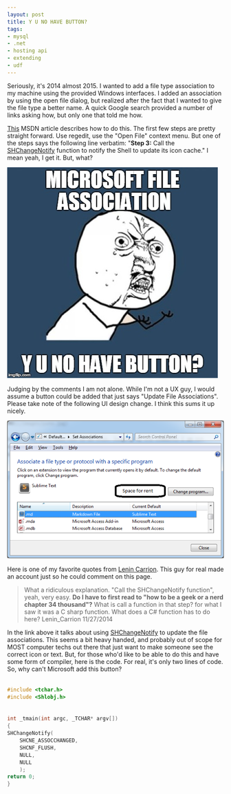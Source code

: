 ```yaml
--- 
layout: post
title: Y U NO HAVE BUTTON?
tags:
- mysql
- .net
- hosting api
- extending
- udf
---
```

Seriously, it's 2014 almost 2015. I wanted to add a file type association to my machine using the provided Windows interfaces. I added an association by using the open file dialog, but realized after the fact that I wanted to give the file type a better name. A quick Google search provided a number of links asking how, but only one that told me how.

[This][mslink] MSDN article describes how to do this. The first few steps are pretty straight forward. Use regedit, use the "Open File" context menu. But one of the steps says the following line verbatim: "**Step 3:** Call the [SHChangeNotify][SHChangeNotify] function to notify the Shell to update its icon cache." I mean yeah, I get it. But, what?

![YUNO](/images/yuno.jpg)

Judging by the comments I am not alone. While I'm not a UX guy, I would assume a button could be added that just says "Update File Associations". Please take note of the following UI design change. I think this sums it up nicely.

![For Rent](/images/UpdateBox.png)

Here is one of my favorite quotes from [Lenin Carrion][lenin]. This guy for real made an account just so he could comment on this page.

>What a ridiculous explanation.
"Call the SHChangeNotify function", yeah, very easy. **Do I have to first read to "how to be a geek or a nerd chapter 34 thousand"?**   What is call a function in that step? for what I saw it was a C sharp function. What does a C# function has to do here?
Lenin_Carrion
11/27/2014

In the link above it talks about using [SHChangeNotify][SHChangeNotify] to update the file associations. This seems a bit heavy handed, and probably out of scope for MOST computer techs out there that just want to make someone see the correct icon or text. But, for those who'd like to be able to do this and have some form of compiler, here is the code. For real, it's only two lines of code. So, why can't Microsoft add this button?

~~~Cpp

#include <tchar.h>
#include <Shlobj.h>


int _tmain(int argc, _TCHAR* argv[])
{
SHChangeNotify(
    SHCNE_ASSOCCHANGED,
    SHCNF_FLUSH,
    NULL,
    NULL
    );
return 0;
}

~~~

[mslink]: http://msdn.microsoft.com/en-us/library/windows/desktop/hh127427%28v=vs.85%29.aspx
[SHChangeNotify]: http://msdn.microsoft.com/en-us/library/windows/desktop/bb762118(v=vs.85).aspx
[lenin]: https://social.msdn.microsoft.com/profile/lenin_carrion/